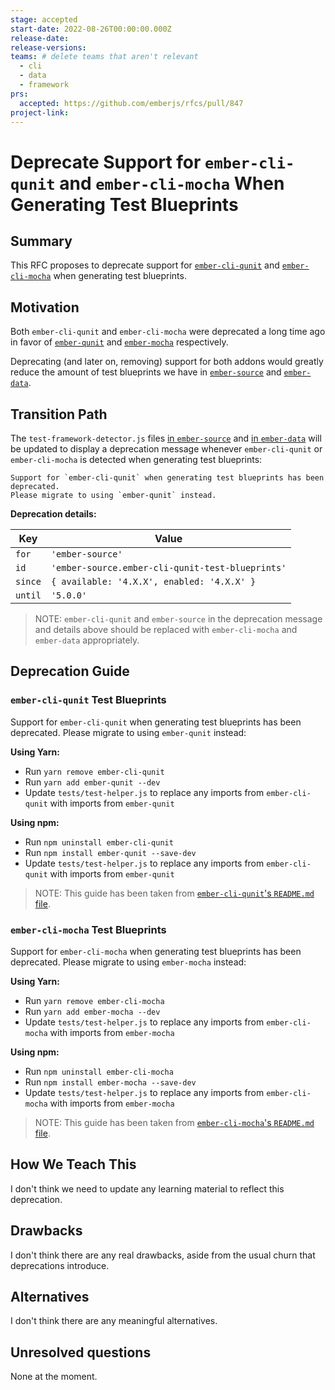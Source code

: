 ```yaml
---
stage: accepted
start-date: 2022-08-26T00:00:00.000Z
release-date:
release-versions:
teams: # delete teams that aren't relevant
  - cli
  - data
  - framework
prs:
  accepted: https://github.com/emberjs/rfcs/pull/847
project-link:
---
```


<!---
Directions for above:

stage: Leave as is
start-date: Fill in with today's date, 2032-12-01T00:00:00.000Z
release-date: Leave as is
release-versions: Leave as is
teams: Include only the [team(s)](README.md#relevant-teams) for which this RFC applies
prs:
  accepted: Fill this in with the URL for the Proposal RFC PR
project-link: Leave as is
-->

# Deprecate Support for `ember-cli-qunit` and `ember-cli-mocha` When Generating Test Blueprints

## Summary

This RFC proposes to deprecate support for [`ember-cli-qunit`](https://github.com/ember-cli/ember-cli-qunit) and [`ember-cli-mocha`](https://github.com/ember-cli/ember-cli-mocha) when generating test blueprints.

## Motivation

Both `ember-cli-qunit` and `ember-cli-mocha` were deprecated a long time ago in favor of [`ember-qunit`](https://github.com/emberjs/ember-qunit) and [`ember-mocha`](https://github.com/emberjs/ember-mocha) respectively.

Deprecating (and later on, removing) support for both addons would greatly reduce the amount of test blueprints we have in [`ember-source`](https://github.com/emberjs/ember.js) and [`ember-data`](https://github.com/emberjs/data).

## Transition Path

The `test-framework-detector.js` files [in `ember-source`](https://github.com/emberjs/ember.js/blob/master/blueprints/test-framework-detector.js) and [in `ember-data`](https://github.com/emberjs/data/blob/master/packages/private-build-infra/src/utilities/test-framework-detector.js) will be updated to display a deprecation message whenever `ember-cli-qunit` or `ember-cli-mocha` is detected when generating test blueprints:

```
Support for `ember-cli-qunit` when generating test blueprints has been deprecated.
Please migrate to using `ember-qunit` instead.
```

**Deprecation details:**

| Key     | Value                                            |
| ------- | ------------------------------------------------ |
| `for`   | `'ember-source'`                                 |
| `id`    | `'ember-source.ember-cli-qunit-test-blueprints'` |
| `since` | `{ available: '4.X.X', enabled: '4.X.X' }`       |
| `until` | `'5.0.0'`                                        |

> NOTE: `ember-cli-qunit` and `ember-source` in the deprecation message and details above should be replaced with `ember-cli-mocha` and `ember-data` appropriately.

## Deprecation Guide

### `ember-cli-qunit` Test Blueprints

Support for `ember-cli-qunit` when generating test blueprints has been deprecated.
Please migrate to using `ember-qunit` instead:

**Using Yarn:**

- Run `yarn remove ember-cli-qunit`
- Run `yarn add ember-qunit --dev`
- Update `tests/test-helper.js` to replace any imports from `ember-cli-qunit` with imports from `ember-qunit`

**Using npm:**

- Run `npm uninstall ember-cli-qunit`
- Run `npm install ember-qunit --save-dev`
- Update `tests/test-helper.js` to replace any imports from `ember-cli-qunit` with imports from `ember-qunit`

> NOTE: This guide has been taken from [`ember-cli-qunit`'s `README.md` file](https://github.com/ember-cli/ember-cli-qunit#migrating-to-ember-qunit).

### `ember-cli-mocha` Test Blueprints

Support for `ember-cli-mocha` when generating test blueprints has been deprecated.
Please migrate to using `ember-mocha` instead:

**Using Yarn:**

- Run `yarn remove ember-cli-mocha`
- Run `yarn add ember-mocha --dev`
- Update `tests/test-helper.js` to replace any imports from `ember-cli-mocha` with imports from `ember-mocha`

**Using npm:**

- Run `npm uninstall ember-cli-mocha`
- Run `npm install ember-mocha --save-dev`
- Update `tests/test-helper.js` to replace any imports from `ember-cli-mocha` with imports from `ember-mocha`

> NOTE: This guide has been taken from [`ember-cli-mocha`'s `README.md` file](https://github.com/ember-cli/ember-cli-mocha#migrating-to-ember-mocha).

## How We Teach This

I don't think we need to update any learning material to reflect this deprecation.

## Drawbacks

I don't think there are any real drawbacks, aside from the usual churn that deprecations introduce.

## Alternatives

I don't think there are any meaningful alternatives.

## Unresolved questions

None at the moment.
